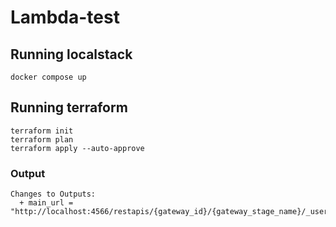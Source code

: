 # Lambda-test

## Running localstack

```shell
docker compose up
```

## Running terraform

```shell
terraform init
terraform plan
terraform apply --auto-approve
```

### Output

```shell
Changes to Outputs:
  + main_url = "http://localhost:4566/restapis/{gateway_id}/{gateway_stage_name}/_user_request_/{path_part}"
```
